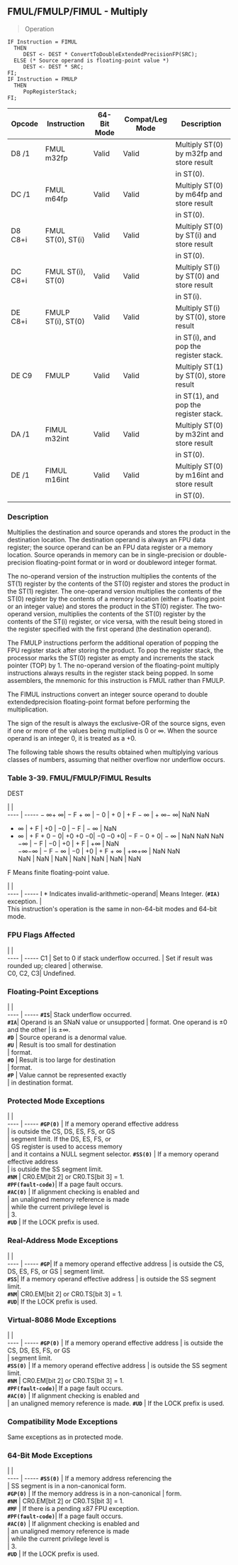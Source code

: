 ## FMUL/FMULP/FIMUL - Multiply

> Operation

``` slim
IF Instruction = FIMUL
  THEN
     DEST <- DEST * ConvertToDoubleExtendedPrecisionFP(SRC);
  ELSE (* Source operand is floating-point value *)
     DEST <- DEST * SRC;
FI;
IF Instruction = FMULP
  THEN
     PopRegisterStack;
FI;

```

 Opcode | Instruction       | 64-Bit Mode| Compat/Leg Mode| Description                              
 ---  | --- | --- | --- | ---
 D8 /1  | FMUL m32fp        | Valid      | Valid          | Multiply ST(0) by m32fp and store result 
        |                   |            |                | in ST(0).                                
 DC /1  | FMUL m64fp        | Valid      | Valid          | Multiply ST(0) by m64fp and store result 
        |                   |            |                | in ST(0).                                
 D8 C8+i| FMUL ST(0), ST(i) | Valid      | Valid          | Multiply ST(0) by ST(i) and store result 
        |                   |            |                | in ST(0).                                
 DC C8+i| FMUL ST(i), ST(0) | Valid      | Valid          | Multiply ST(i) by ST(0) and store result 
        |                   |            |                | in ST(i).                                
 DE C8+i| FMULP ST(i), ST(0)| Valid      | Valid          | Multiply ST(i) by ST(0), store result    
        |                   |            |                | in ST(i), and pop the register stack.    
 DE C9  | FMULP             | Valid      | Valid          | Multiply ST(1) by ST(0), store result    
        |                   |            |                | in ST(1), and pop the register stack.    
 DA /1  | FIMUL m32int      | Valid      | Valid          | Multiply ST(0) by m32int and store result
        |                   |            |                | in ST(0).                                
 DE /1  | FIMUL m16int      | Valid      | Valid          | Multiply ST(0) by m16int and store result
        |                   |            |                | in ST(0).                                

### Description
Multiplies the destination and source operands and stores the product in the
destination location. The destination operand is always an FPU data register;
the source operand can be an FPU data register or a memory location. Source
operands in memory can be in single-precision or double-precision floating-point
format or in word or doubleword integer format.

The no-operand version of the instruction multiplies the contents of the ST(1)
register by the contents of the ST(0) register and stores the product in the
ST(1) register. The one-operand version multiplies the contents of the ST(0)
register by the contents of a memory location (either a floating point or an
integer value) and stores the product in the ST(0) register. The two-operand
version, multiplies the contents of the ST(0) register by the contents of the
ST(i) register, or vice versa, with the result being stored in the register
specified with the first operand (the destination operand).

The FMULP instructions perform the additional operation of popping the FPU register
stack after storing the product. To pop the register stack, the processor marks
the ST(0) register as empty and increments the stack pointer (TOP) by 1. The
no-operand version of the floating-point multiply instructions always results
in the register stack being popped. In some assemblers, the mnemonic for this
instruction is FMUL rather than FMULP.

The FIMUL instructions convert an integer source operand to double extendedprecision
floating-point format before performing the multiplication.

The sign of the result is always the exclusive-OR of the source signs, even
if one or more of the values being multiplied is 0 or ∞. When the source operand
is an integer 0, it is treated as a +0.

The following table shows the results obtained when multiplying various classes
of numbers, assuming that neither overflow nor underflow occurs.


### Table 3-39. FMUL/FMULP/FIMUL Results
DEST

   | |  
---- | -----
 − ∞+ ∞| − F + ∞    | − 0     | + 0     | + F − ∞    | + ∞− ∞| NaN NaN    
 + ∞   | + F        | +0      | −0      | − F        | − ∞   | NaN        
 + ∞   | + F + 0 − 0| +0 +0 −0| −0 −0 +0| − F − 0 + 0| − ∞   | NaN NaN NaN
 −∞    | − F        | −0      | +0      | + F        | +∞    | NaN        
 −∞−∞  | − F − ∞    | −0      | +0      | + F + ∞    | +∞+∞  | NaN NaN    
 NaN   | NaN        | NaN     | NaN     | NaN        | NaN   | NaN        
<aside class="notification">
F Means finite floating-point value.
</aside>

   | |  
---- | -----
 I * Indicates invalid-arithmetic-operand| Means Integer.
 (**``#IA)``** exception.                        |               
This instruction's operation is the same in non-64-bit modes and 64-bit mode.



### FPU Flags Affected
   | |  
---- | -----
 C1        | Set to 0 if stack underflow occurred.
           | Set if result was rounded up; cleared
           | otherwise.                           
 C0, C2, C3| Undefined.                           

### Floating-Point Exceptions
   | |  
---- | -----
 **``#IS``**| Stack underflow occurred.              
 **``#IA``**| Operand is an SNaN value or unsupported
    | format. One operand is ±0 and the other
    | is ±∞.                                 
 **``#D``** | Source operand is a denormal value.    
 **``#U``** | Result is too small for destination    
    | format.                                
 **``#O``** | Result is too large for destination    
    | format.                                
 **``#P``** | Value cannot be represented exactly    
    | in destination format.                 

### Protected Mode Exceptions
   | |  
---- | -----
 **``#GP(0)``**         | If a memory operand effective address   
                | is outside the CS, DS, ES, FS, or GS    
                | segment limit. If the DS, ES, FS, or    
                | GS register is used to access memory    
                | and it contains a NULL segment selector.
 **``#SS(0)``**         | If a memory operand effective address   
                | is outside the SS segment limit.        
 **``#NM``**            | CR0.EM[bit 2] or CR0.TS[bit 3] = 1.     
 **``#PF(fault-code)``**| If a page fault occurs.                 
 **``#AC(0)``**         | If alignment checking is enabled and    
                | an unaligned memory reference is made   
                | while the current privilege level is    
                | 3.                                      
 **``#UD``**            | If the LOCK prefix is used.             

### Real-Address Mode Exceptions
   | |  
---- | -----
 **``#GP``**| If a memory operand effective address
    | is outside the CS, DS, ES, FS, or GS 
    | segment limit.                       
 **``#SS``**| If a memory operand effective address
    | is outside the SS segment limit.     
 **``#NM``**| CR0.EM[bit 2] or CR0.TS[bit 3] = 1.  
 **``#UD``**| If the LOCK prefix is used.          

### Virtual-8086 Mode Exceptions
   | |  
---- | -----
 **``#GP(0)``**         | If a memory operand effective address 
                | is outside the CS, DS, ES, FS, or GS  
                | segment limit.                        
 **``#SS(0)``**         | If a memory operand effective address 
                | is outside the SS segment limit.      
 **``#NM``**            | CR0.EM[bit 2] or CR0.TS[bit 3] = 1.   
 **``#PF(fault-code)``**| If a page fault occurs.               
 **``#AC(0)``**         | If alignment checking is enabled and  
                | an unaligned memory reference is made.
 **``#UD``**            | If the LOCK prefix is used.           

### Compatibility Mode Exceptions
Same exceptions as in protected mode.


### 64-Bit Mode Exceptions
   | |  
---- | -----
 **``#SS(0)``**         | If a memory address referencing the        
                | SS segment is in a non-canonical form.     
 **``#GP(0)``**         | If the memory address is in a non-canonical
                | form.                                      
 **``#NM``**            | CR0.EM[bit 2] or CR0.TS[bit 3] = 1.        
 **``#MF``**            | If there is a pending x87 FPU exception.   
 **``#PF(fault-code)``**| If a page fault occurs.                    
 **``#AC(0)``**         | If alignment checking is enabled and       
                | an unaligned memory reference is made      
                | while the current privilege level is       
                | 3.                                         
 **``#UD``**            | If the LOCK prefix is used.                
